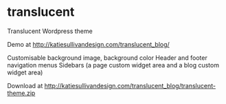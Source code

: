 # translucent
Translucent Wordpress theme

Demo at http://katiesullivandesign.com/translucent_blog/

Customisable background image, background color
Header and footer navigation menus
Sidebars (a page custom widget area and a blog custom widget area)

Download at http://katiesullivandesign.com/translucent_blog/translucent-theme.zip
